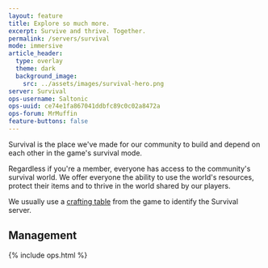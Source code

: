 ```yaml
---
layout: feature
title: Explore so much more.
excerpt: Survive and thrive. Together.
permalink: /servers/survival
mode: immersive
article_header:
  type: overlay
  theme: dark
  background_image:
    src: ../assets/images/survival-hero.png
server: Survival
ops-username: Saltonic
ops-uuid: ce74e1fa867041ddbfc89c0c02a8472a
ops-forum: MrMuffin
feature-buttons: false
---
```


Survival is the place we've made for our community to build and depend on each other in the game's survival mode.

Regardless if you're a member, everyone has access to the community's survival world. We offer everyone the ability to use the world's resources, protect their items and to thrive in the world shared by our players.

We usually use a [crafting table](https://minecraft.gamepedia.com/Crafting_Table) from the game to identify the Survival server.

## Management
<div class="ops-section">
  {% include ops.html %}
</div>
